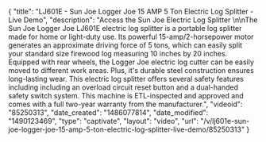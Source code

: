 {
    "title": "LJ601E - Sun Joe Logger Joe 15 AMP 5 Ton Electric Log Splitter - Live Demo",
    "description": "Access the Sun Joe Electric Log Splitter \n\nThe Sun Joe Logger Joe LJ601E electric log splitter is a portable log splitter made for home or light-duty use. Its powerful 15-amp\/2-horsepower motor generates an approximate driving force of 5 tons, which can easily split your standard size firewood log measuring 10 inches by 20 inches. Equipped with rear wheels, the Logger Joe electric log cutter can be easily moved to different work areas. Plus, it's durable steel construction ensures long-lasting wear. This electric log splitter offers several safety features including including an overload circuit reset button and a dual-handed safety switch system. This machine is ETL-inspected and approved and comes with a full two-year warranty from the manufacturer.",
    "videoid": "85250313",
    "date_created": "1486077814",
    "date_modified": "1490123469",
    "type": "captivate",
    "layout": "video",
    "url": "\/v\/lj601e-sun-joe-logger-joe-15-amp-5-ton-electric-log-splitter-live-demo\/85250313"
}